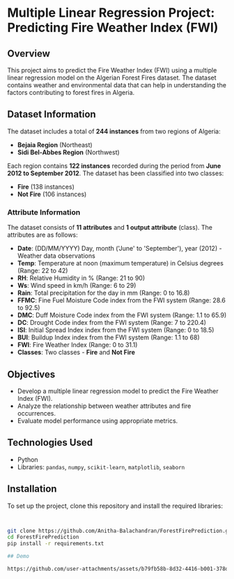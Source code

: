 # Multiple Linear Regression Project: Predicting Fire Weather Index (FWI)

## Overview
This project aims to predict the Fire Weather Index (FWI) using a multiple linear regression model on the Algerian Forest Fires dataset. The dataset contains weather and environmental data that can help in understanding the factors contributing to forest fires in Algeria.

## Dataset Information
The dataset includes a total of **244 instances** from two regions of Algeria:
- **Bejaia Region** (Northeast)
- **Sidi Bel-Abbes Region** (Northwest)

Each region contains **122 instances** recorded during the period from **June 2012 to September 2012**. The dataset has been classified into two classes:
- **Fire** (138 instances)
- **Not Fire** (106 instances)

### Attribute Information
The dataset consists of **11 attributes** and **1 output attribute** (class). The attributes are as follows:

- **Date**: (DD/MM/YYYY) Day, month ('June' to 'September'), year (2012) - Weather data observations
- **Temp**: Temperature at noon (maximum temperature) in Celsius degrees (Range: 22 to 42)
- **RH**: Relative Humidity in % (Range: 21 to 90)
- **Ws**: Wind speed in km/h (Range: 6 to 29)
- **Rain**: Total precipitation for the day in mm (Range: 0 to 16.8)
- **FFMC**: Fine Fuel Moisture Code index from the FWI system (Range: 28.6 to 92.5)
- **DMC**: Duff Moisture Code index from the FWI system (Range: 1.1 to 65.9)
- **DC**: Drought Code index from the FWI system (Range: 7 to 220.4)
- **ISI**: Initial Spread Index index from the FWI system (Range: 0 to 18.5)
- **BUI**: Buildup Index index from the FWI system (Range: 1.1 to 68)
- **FWI**: Fire Weather Index (Range: 0 to 31.1)
- **Classes**: Two classes - **Fire** and **Not Fire**

## Objectives
- Develop a multiple linear regression model to predict the Fire Weather Index (FWI).
- Analyze the relationship between weather attributes and fire occurrences.
- Evaluate model performance using appropriate metrics.

## Technologies Used
- Python
- Libraries: `pandas`, `numpy`, `scikit-learn`, `matplotlib`, `seaborn`

## Installation
To set up the project, clone this repository and install the required libraries:

```bash


git clone https://github.com/Anitha-Balachandran/ForestFirePrediction.git
cd ForestFirePrediction
pip install -r requirements.txt

## Demo

https://github.com/user-attachments/assets/b79fb58b-8d32-4416-b001-378dea5eacfb


